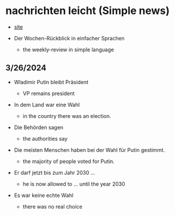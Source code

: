 # nachrichten leicht (Simple news)

- [site](https://www.nachrichtenleicht.de/)

- Der Wochen-Rückblick in einfacher Sprachen
  - the weekly-review in simple language

## 3/26/2024

- Wladimir Putin bleibt Präsident
  - VP remains president

- In dem Land war eine Wahl
  - in the country there was an election.

- Die Behörden sagen
  - the authorities say

- Die meisten Menschen haben bei der Wahl für Putin gestimmt.
  - the majority of people voted for Putin.

- Er darf jetzt bis zum Jahr 2030 ...
  - he is now allowed to ... until the year 2030

- Es war keine echte Wahl
  - there was no real choice